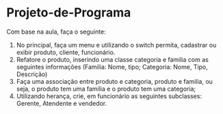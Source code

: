 # Projeto-de-Programa
Com base na aula, faça o seguinte:
1. No principal, faça um menu e utilizando o switch permita, cadastrar ou exibir produto, cliente, funcionário.
2. Refatore o produto, inserindo uma classe categoria e familia com as seguintes informações (Familia: Nome, tipo; Categoria: Nome, Tipo, Descrição)
3. Faça uma associação entre produto e categoria, produto e familia, ou seja, o produto tem uma familia e o produto tem uma categoria;
4. Utilizando herança, crie, em funcionário as seguintes subclasses: Gerente, Atendente e vendedor.
